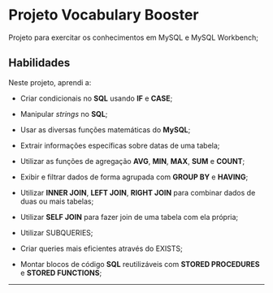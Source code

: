 # Projeto Vocabulary Booster

Projeto para exercitar os conhecimentos em MySQL e MySQL Workbench;

## Habilidades

Neste projeto, aprendi a:

* Criar condicionais no **SQL** usando **IF** e **CASE**;

* Manipular _strings_ no **SQL**;

* Usar as diversas funções matemáticas do **MySQL**;

* Extrair informações específicas sobre datas de uma tabela;

* Utilizar as funções de agregação **AVG**, **MIN**, **MAX**, **SUM** e **COUNT**;

* Exibir e filtrar dados de forma agrupada com **GROUP BY** e **HAVING**;

* Utilizar **INNER JOIN**, **LEFT JOIN**, **RIGHT JOIN** para combinar dados de duas ou mais tabelas;

* Utilizar **SELF JOIN** para fazer join de uma tabela com ela própria;

* Utilizar SUBQUERIES;

* Criar queries mais eficientes através do EXISTS;

* Montar blocos de código **SQL** reutilizáveis com **STORED PROCEDURES** e **STORED FUNCTIONS**;

---
